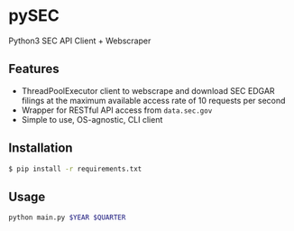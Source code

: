 # pySEC
Python3 SEC API Client + Webscraper

## Features
- ThreadPoolExecutor client to webscrape and download SEC EDGAR filings at the maximum available access rate of 10 requests per second
- Wrapper for RESTful API access from `data.sec.gov`
- Simple to use, OS-agnostic, CLI client

## Installation
```bash
$ pip install -r requirements.txt
```

## Usage
```bash
python main.py $YEAR $QUARTER
```